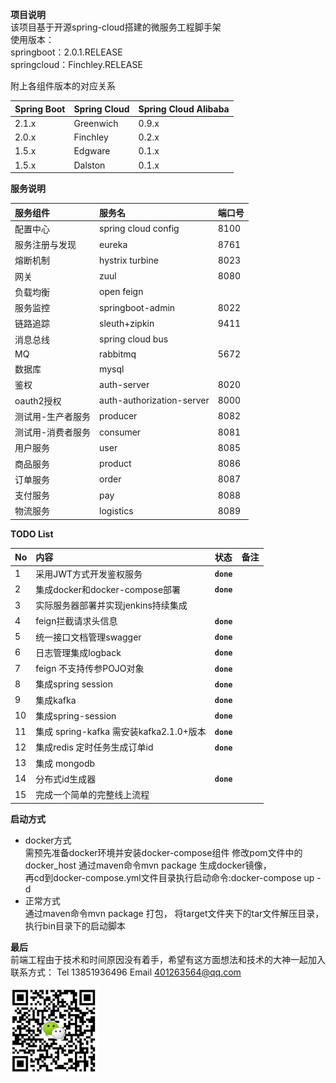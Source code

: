 **项目说明**  
该项目基于开源spring-cloud搭建的微服务工程脚手架  
使用版本：  
springboot：2.0.1.RELEASE  
springcloud：Finchley.RELEASE

附上各组件版本的对应关系   

|Spring Boot  | Spring Cloud  | Spring Cloud Alibaba|
|:-------------|:--------|:-------|
|2.1.x  | Greenwich  | 0.9.x|  
|2.0.x  | Finchley  | 0.2.x|  
|1.5.x  | Edgware  | 0.1.x|  
|1.5.x  | Dalston  | 0.1.x|  

**服务说明**  

服务组件 | 服务名 | 端口号
:------|:------|:-------
配置中心|spring cloud config |   8100  
服务注册与发现 |eureka | 8761  
熔断机制|hystrix turbine |  8023  
网关|zuul  |   8080  
负载均衡|open feign  | 
服务监控|springboot-admin |  8022  
链路追踪 |sleuth+zipkin |9411  
消息总线|spring cloud bus  |
MQ|rabbitmq |5672  
数据库|mysql  |
鉴权|auth-server| 8020  
oauth2授权|auth-authorization-server | 8000  
测试用-生产者服务|producer|8082  
测试用-消费者服务|consumer|8081  
用户服务|user|8085
商品服务|product|8086
订单服务|order|8087
支付服务|pay|8088
物流服务|logistics|8089  


**TODO List**

No | 内容 | 状态 |备注
:------|:------|:-------|:-------
1| 采用JWT方式开发鉴权服务 |**`done`** |
2| 集成docker和docker-compose部署 |**`done`** |
3| 实际服务器部署并实现jenkins持续集成 | |
4| feign拦截请求头信息  |**`done`** |
5| 统一接口文档管理swagger |**`done`** |
6|日志管理集成logback |**`done`** |
7| feign 不支持传参POJO对象  |**`done`** |
8| 集成spring session  | **`done`** |
9| 集成kafka  | **`done`** |
10|集成spring-session  | **`done`** |
11| 集成 spring-kafka 需安装kafka2.1.0+版本  | **`done`** |
12|集成redis 定时任务生成订单id |**`done`** |
13| 集成 mongodb | |
14| 分布式id生成器 | **`done`**|
15|完成一个简单的完整线上流程| 


**启动方式**  
  * docker方式  
    需预先准备docker环境并安装docker-compose组件
    修改pom文件中的docker_host
    通过maven命令mvn package 生成docker镜像，  
    再cd到docker-compose.yml文件目录执行启动命令:docker-compose up -d
  * 正常方式  
    通过maven命令mvn package 打包，
    将target文件夹下的tar文件解压目录，执行bin目录下的启动脚本
 

**最后**  
    前端工程由于技术和时间原因没有着手，希望有这方面想法和技术的大神一起加入  
    联系方式：
        Tel 13851936496     Email 401263564@qq.com  
        <p align="left">
        <img src="https://github.com/xiaofeihhu/micro-sc-mall/blob/master/WeChat.png" alt="微信二维码"  width="140" height="140">
        </p>